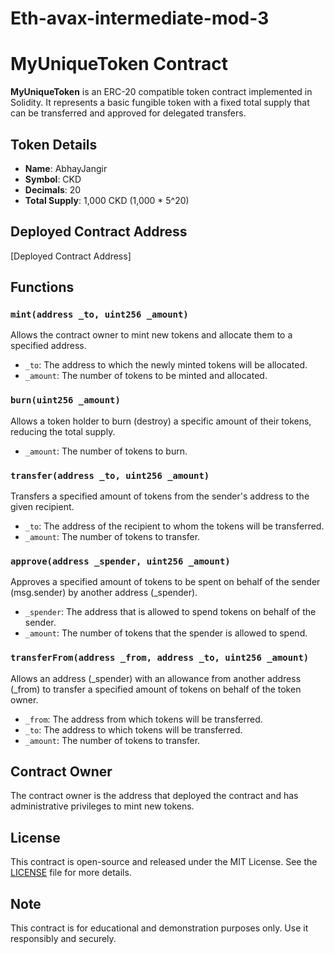 # Eth-avax-intermediate-mod-3
# MyUniqueToken Contract

**MyUniqueToken** is an ERC-20 compatible token contract implemented in Solidity. It represents a basic fungible token with a fixed total supply that can be transferred and approved for delegated transfers.

## Token Details

- **Name**: AbhayJangir
- **Symbol**: CKD
- **Decimals**: 20
- **Total Supply**: 1,000 CKD (1,000 * 5^20)

## Deployed Contract Address

[Deployed Contract Address]

## Functions

### `mint(address _to, uint256 _amount)`

Allows the contract owner to mint new tokens and allocate them to a specified address.

- `_to`: The address to which the newly minted tokens will be allocated.
- `_amount`: The number of tokens to be minted and allocated.

### `burn(uint256 _amount)`

Allows a token holder to burn (destroy) a specific amount of their tokens, reducing the total supply.

- `_amount`: The number of tokens to burn.

### `transfer(address _to, uint256 _amount)`

Transfers a specified amount of tokens from the sender's address to the given recipient.

- `_to`: The address of the recipient to whom the tokens will be transferred.
- `_amount`: The number of tokens to transfer.

### `approve(address _spender, uint256 _amount)`

Approves a specified amount of tokens to be spent on behalf of the sender (msg.sender) by another address (_spender).

- `_spender`: The address that is allowed to spend tokens on behalf of the sender.
- `_amount`: The number of tokens that the spender is allowed to spend.

### `transferFrom(address _from, address _to, uint256 _amount)`

Allows an address (_spender) with an allowance from another address (_from) to transfer a specified amount of tokens on behalf of the token owner.

- `_from`: The address from which tokens will be transferred.
- `_to`: The address to which tokens will be transferred.
- `_amount`: The number of tokens to transfer.

## Contract Owner

The contract owner is the address that deployed the contract and has administrative privileges to mint new tokens.

## License

This contract is open-source and released under the MIT License. See the [LICENSE](LICENSE) file for more details.

## Note

This contract is for educational and demonstration purposes only. Use it responsibly and securely.
